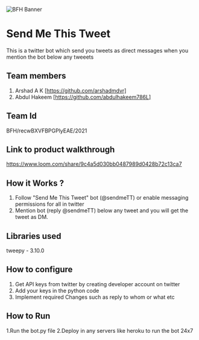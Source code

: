 ![BFH Banner](https://trello-attachments.s3.amazonaws.com/542e9c6316504d5797afbfb9/542e9c6316504d5797afbfc1/39dee8d993841943b5723510ce663233/Frame_19.png)
# Send Me This Tweet
This is a twitter bot which send you tweets as direct messages when you mention the bot below any tweeets
## Team members
1. Arshad A K [https://github.com/arshadmdvr]
2. Abdul Hakeem [https://github.com/abdulhakeem786L]
## Team Id
BFH/recwBXVFBPGPlyEAE/2021
## Link to product walkthrough
https://www.loom.com/share/9c4a5d030bb0487989d0428b72c13ca7
## How it Works ?
1. Follow "Send Me This Tweet" bot (@sendmeTT) or enable messaging permissions for all in twitter
2. Mention bot (reply @sendmeTT) below any tweet and you will get the tweet as DM.
## Libraries used
tweepy - 3.10.0
## How to configure
1. Get API keys from twitter by creating developer account on twitter
2. Add your keys in the python code
3. Implement required Changes such as reply to whom or what etc
## How to Run
1.Run the bot.py file
2.Deploy in any servers like heroku to run the bot 24x7
